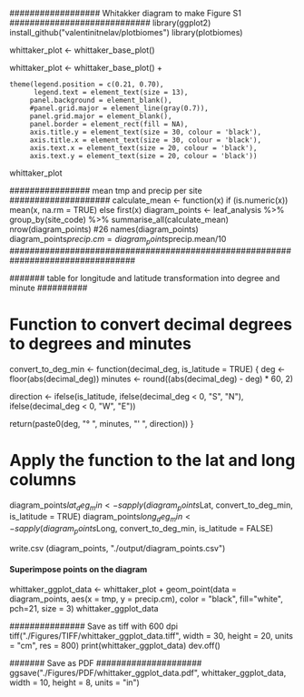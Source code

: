 
################## Whitakker diagram to make Figure S1  ############################ 
library(ggplot2)
install_github("valentinitnelav/plotbiomes")
library(plotbiomes)

whittaker_plot <- whittaker_base_plot() 

whittaker_plot <- whittaker_base_plot() +

    theme(legend.position = c(0.21, 0.70),
          legend.text = element_text(size = 13),
         panel.background = element_blank(),
         #panel.grid.major = element_line(gray(0.7)),
         panel.grid.major = element_blank(),
         panel.border = element_rect(fill = NA),
         axis.title.y = element_text(size = 30, colour = 'black'),
         axis.title.x = element_text(size = 30, colour = 'black'),
         axis.text.x = element_text(size = 20, colour = 'black'),
         axis.text.y = element_text(size = 20, colour = 'black'))
whittaker_plot


################ mean tmp and precip per site ####################
calculate_mean <- function(x) if (is.numeric(x)) mean(x, na.rm = TRUE) else first(x)
diagram_points <- leaf_analysis %>%
  group_by(site_code) %>%
  summarise_all(calculate_mean)
nrow(diagram_points) #26
names(diagram_points)
diagram_points$precip.cm = diagram_points$precip.mean/10
#################################################################################

####### table for longitude and latitude transformation into degree and minute ##########

# Function to convert decimal degrees to degrees and minutes
convert_to_deg_min <- function(decimal_deg, is_latitude = TRUE) {
  deg <- floor(abs(decimal_deg))
  minutes <- round((abs(decimal_deg) - deg) * 60, 2)
  
  direction <- ifelse(is_latitude, 
                      ifelse(decimal_deg < 0, "S", "N"),
                      ifelse(decimal_deg < 0, "W", "E"))
  
  return(paste0(deg, "° ", minutes, "' ", direction))
}

# Apply the function to the lat and long columns
diagram_points$lat_deg_min <- sapply(diagram_points$Lat, convert_to_deg_min, is_latitude = TRUE)
diagram_points$long_deg_min <- sapply(diagram_points$Long, convert_to_deg_min, is_latitude = FALSE)

write.csv (diagram_points, "./output/diagram_points.csv")

#### Superimpose points on the diagram ############################
whittaker_ggplot_data <- whittaker_plot +
  geom_point(data = diagram_points, aes(x = tmp, y = precip.cm), color = "black", fill="white", pch=21, size = 3)
whittaker_ggplot_data

############### Save as tiff with 600 dpi 
tiff("./Figures/TIFF/whittaker_ggplot_data.tiff", 
     width = 30, height = 20, units = "cm", res = 800)
print(whittaker_ggplot_data)
dev.off()

####### Save as PDF #####################
ggsave("./Figures/PDF/whittaker_ggplot_data.pdf", whittaker_ggplot_data, width = 10, height = 8, units = "in")

